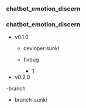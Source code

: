 ### chatbot_emotion_discern
### chatbot_emotion_discern

 - v0.1.0
   - devloper:sunkl
   - fixbug
   
     - 1
 - v0.2.0
 
 -branch
   - branch-sunkl
    